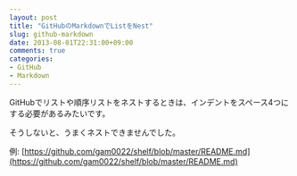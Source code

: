 ```yaml
---
layout: post
title: "GitHubのMarkdownでListをNest"
slug: github-markdown
date: 2013-08-01T22:31:00+09:00
comments: true
categories: 
- GitHub
- Markdown
---
```


GitHubでリストや順序リストをネストするときは、インデントをスペース4つにする必要があるみたいです。

そうしないと、うまくネストできませんでした。

例: [https://github.com/gam0022/shelf/blob/master/README.md](https://github.com/gam0022/shelf/blob/master/README.md)
